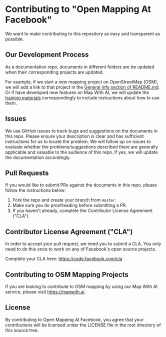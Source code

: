 # Contributing to "Open Mapping At Facebook"
We want to make contributing to this repository as easy and transparent as possible.


## Our Development Process
As a documentation repo, documents in different folders are be updated when their corresponding projects are updated.

For example, if we start a new mapping project on OpenStreetMap (OSM), we will add a link to that project in the [General Info section of README.md](https://github.com/facebookmicrosites/Open-Mapping-At-Facebook/blob/master/README.md#general-info). Or if have developed new features on Map With AI, we will update the [training materials](https://github.com/facebookmicrosites/Open-Mapping-At-Facebook/wiki) correspondingly to include instructions about how to use them.


## Issues
We use GitHub issues to track bugs and suggestions on the documents in this repo. Please ensure your description is clear and has sufficient instructions for us to locate the problem. We will follow up on issues to evaluate whether the problems/suggestions described there are generally applicable and valuable to the audience of this repo. If yes, we will update the documentation accordingly.


## Pull Requests
If you would like to submit PRs against the documents in this repo, please follow the instructions below:

1. Fork the repo and create your branch from `master`.
2. Make sure you do proofreading before submitting a PR.
3. If you haven't already, complete the Contributor License Agreement ("CLA").


## Contributor License Agreement ("CLA")
In order to accept your pull request, we need you to submit a CLA. You only need to do this once to work on any of Facebook's open source projects.

Complete your CLA here: <https://code.facebook.com/cla>


## Contributing to OSM Mapping Projects
If you are looking to contribute to OSM mapping by using our Map With AI service, please visit <https://mapwith.ai>.


## License
By contributing to Open Mapping At Facebook, you agree that your contributions will be licensed
under the LICENSE file in the root directory of this source tree.
